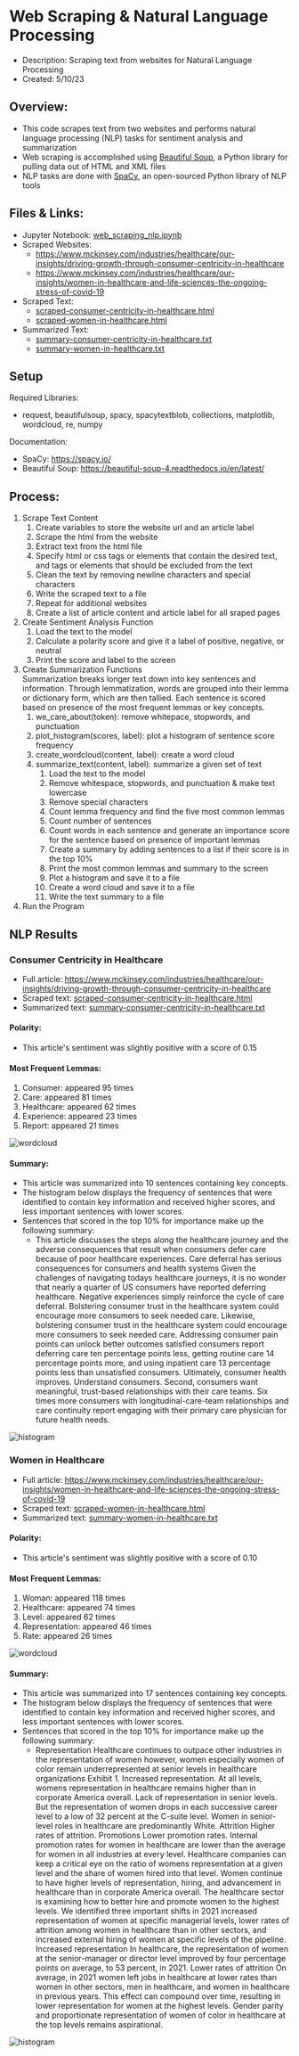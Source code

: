 # Web Scraping & Natural Language Processing   
- Description: Scraping text from websites for Natural Language Processing
- Created: 5/10/23  

## Overview:
- This code scrapes text from two websites and performs natural language processing (NLP) tasks for sentiment analysis and summarization   
- Web scraping is accomplished using <a href="https://beautiful-soup-4.readthedocs.io/en/latest/" target="_blank">Beautiful Soup</a>, a Python library for pulling data out of HTML and XML files
- NLP tasks are done with <a href="https://spacy.io/" target="_blank">SpaCy</a>, an open-sourced Python library of NLP tools 

## Files & Links:
- Jupyter Notebook: [web_scraping_nlp.ipynb](web_scraping_nlp.ipynb)
- Scraped Websites:  
    - https://www.mckinsey.com/industries/healthcare/our-insights/driving-growth-through-consumer-centricity-in-healthcare 
    - https://www.mckinsey.com/industries/healthcare/our-insights/women-in-healthcare-and-life-sciences-the-ongoing-stress-of-covid-19 
- Scraped Text:  
    - [scraped-consumer-centricity-in-healthcare.html](scraped-consumer-centricity-in-healthcare.html) 
    - [scraped-women-in-healthcare.html](scraped-women-in-healthcare.html) 
- Summarized Text:   
    - [summary-consumer-centricity-in-healthcare.txt](summary-consumer-centricity-in-healthcare.txt)
    - [summary-women-in-healthcare.txt](summary-women-in-healthcare.txt) 

## Setup  
Required Libraries:  
- request, beautifulsoup, spacy, spacytextblob, collections, matplotlib, wordcloud, re, numpy

Documentation:  
- SpaCy: https://spacy.io/  
- Beautiful Soup: https://beautiful-soup-4.readthedocs.io/en/latest/  

## Process:  
1. Scrape Text Content
    1. Create variables to store the website url and an article label
    2. Scrape the html from the website
    3. Extract text from the html file
    4. Specify html or css tags or elements that contain the desired text, and tags or elements that should be excluded from the text
    5. Clean the text by removing newline characters and special characters
    6. Write the scraped text to a file
    7. Repeat for additional websites
    8. Create a list of article content and article label for all sraped pages
2. Create Sentiment Analysis Function
    1. Load the text to the model
    2. Calculate a polarity score and give it a label of positive, negative, or neutral
    3. Print the score and label to the screen
3. Create Summarization Functions   
Summarization breaks longer text down into key sentences and information. Through lemmatization, words are grouped into their lemma or dictionary form, which are then tallied. Each sentence is scored based on presence of the most frequent lemmas or key concepts.
    1. we_care_about(token): remove whitepace, stopwords, and punctuation 
    2. plot_histogram(scores, label): plot a histogram of sentence score frequency 
    3. create_wordcloud(content, label): create a word cloud 
    4. summarize_text(content, label): summarize a given set of text 
        1. Load the text to the model
        2. Remove whitespace, stopwords, and punctuation & make text lowercase
        3. Remove special characters
        4. Count lemma frequency and find the five most common lemmas
        5. Count number of sentences
        6. Count words in each sentence and generate an importance score for the sentence based on presence of important lemmas
        7. Create a summary by adding sentences to a list if their score is in the top 10%
        8. Print the most common lemmas and summary to the screen 
        9. Plot a histogram and save it to a file
        10. Create a word cloud and save it to a file
        11. Write the text summary to a file
4. Run the Program


## NLP Results  

### Consumer Centricity in Healthcare
- Full article: https://www.mckinsey.com/industries/healthcare/our-insights/driving-growth-through-consumer-centricity-in-healthcare 
- Scraped text: [scraped-consumer-centricity-in-healthcare.html](https://raw.githubusercontent.com/mandi1120/web_scraping_nlp/main/scraped-consumer-centricity-in-healthcare.html)
- Summarized text: [summary-consumer-centricity-in-healthcare.txt](https://raw.githubusercontent.com/mandi1120/web_scraping_nlp/main/summary-consumer-centricity-in-healthcare.txt)

#### Polarity:  
- This article's sentiment was slightly positive with a score of 0.15

#### Most Frequent Lemmas:
1. Consumer: appeared 95 times
2. Care: appeared 81 times
3. Healthcare: appeared 62 times
4. Experience: appeared 23 times
5. Report: appeared 21 times
  
![wordcloud](images/wordcloud-consumer-centricity-in-healthcare.png)

#### Summary:
- This article was summarized into 10 sentences containing key concepts.
- The histogram below displays the frequency of sentences that were identified to contain key information and received higher scores, and less important sentences with lower scores.
- Sentences that scored in the top 10% for importance make up the following summary:  
    - This article discusses the steps along the healthcare journey and the adverse consequences that result when consumers defer care because of poor healthcare experiences. Care deferral has serious consequences for consumers and health systems Given the challenges of navigating todays healthcare journeys, it is no wonder that nearly a quarter of US consumers have reported deferring healthcare. Negative experiences simply reinforce the cycle of care deferral. Bolstering consumer trust in the healthcare system could encourage more consumers to seek needed care. Likewise, bolstering consumer trust in the healthcare system could encourage more consumers to seek needed care. Addressing consumer pain points can unlock better outcomes satisfied consumers report deferring care ten percentage points less, getting routine care 14 percentage points more, and using inpatient care 13 percentage points less than unsatisfied consumers. Ultimately, consumer health improves. Understand consumers. Second, consumers want meaningful, trust-based relationships with their care teams. Six times more consumers with longitudinal-care-team relationships and care continuity report engaging with their primary care physician for future health needs.

![histogram](images/scores-consumer-centricity-in-healthcare.png)


### Women in Healthcare
- Full article: https://www.mckinsey.com/industries/healthcare/our-insights/women-in-healthcare-and-life-sciences-the-ongoing-stress-of-covid-19  
- Scraped text: [scraped-women-in-healthcare.html](https://raw.githubusercontent.com/mandi1120/web_scraping_nlp/main/scraped-women-in-healthcare.html) 
- Summarized text: [summary-women-in-healthcare.txt](https://raw.githubusercontent.com/mandi1120/web_scraping_nlp/main/summary-women-in-healthcare.txt) 

#### Polarity:  
- This article's sentiment was slightly positive with a score of 0.10

#### Most Frequent Lemmas:
1. Woman: appeared 118 times
2. Healthcare: appeared 74 times
3. Level: appeared 62 times
4. Representation: appeared 46 times
5. Rate: appeared 26 times

![wordcloud](images/wordcloud-women-in-healthcare.png)

#### Summary:
- This article was summarized into 17 sentences containing key concepts. 
- The histogram below displays the frequency of sentences that were identified to contain key information and received higher scores, and less important sentences with lower scores. 
- Sentences that scored in the top 10% for importance make up the following summary:  
    - Representation Healthcare continues to outpace other industries in the representation of women however, women especially women of color remain underrepresented at senior levels in healthcare organizations Exhibit 1. Increased representation. At all levels, womens representation in healthcare remains higher than in corporate America overall. Lack of representation in senior levels. But the representation of women drops in each successive career level to a low of 32 percent at the C-suite level. Women in senior-level roles in healthcare are predominantly White. Attrition Higher rates of attrition. Promotions Lower promotion rates. Internal promotion rates for women in healthcare are lower than the average for women in all industries at every level. Healthcare companies can keep a critical eye on the ratio of womens representation at a given level and the share of women hired into that level. Women continue to have higher levels of representation, hiring, and advancement in healthcare than in corporate America overall. The healthcare sector is examining how to better hire and promote women to the highest levels. We identified three important shifts in 2021 increased representation of women at specific managerial levels, lower rates of attrition among women in healthcare than in other sectors, and increased external hiring of women at specific levels of the pipeline.   Increased representation In healthcare, the representation of women at the senior-manager or director level improved by four percentage points on average, to 53 percent, in 2021. Lower rates of attrition On average, in 2021 women left jobs in healthcare at lower rates than women in other sectors, men in healthcare, and women in healthcare in previous years. This effect can compound over time, resulting in lower representation for women at the highest levels. Gender parity and proportionate representation of women of color in healthcare at the top levels remains aspirational.

![histogram](images/scores-women-in-healthcare.png)





<br/>  
<br/>  
<br/>  
<br/>  
<br/>  
<br/>     

